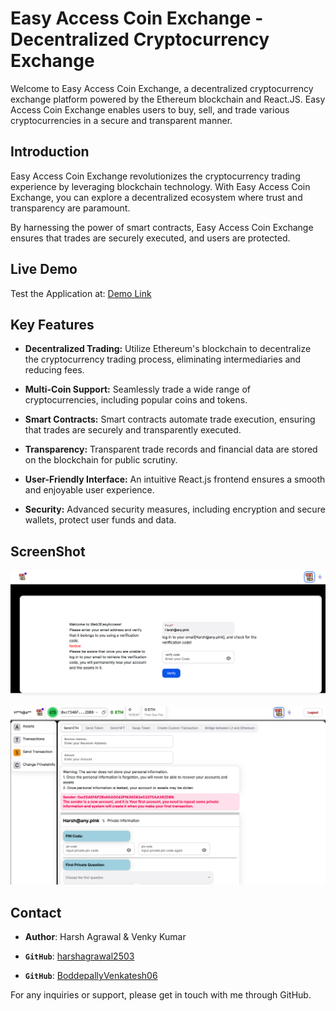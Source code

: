 # Easy Access Coin Exchange - Decentralized Cryptocurrency Exchange

Welcome to Easy Access Coin Exchange, a decentralized cryptocurrency exchange platform powered by the Ethereum blockchain and React.JS. Easy Access Coin Exchange enables users to buy, sell, and trade various cryptocurrencies in a secure and transparent manner.

## Introduction

Easy Access Coin Exchange revolutionizes the cryptocurrency trading experience by leveraging blockchain technology. With Easy Access Coin Exchange, you can explore a decentralized ecosystem where trust and transparency are paramount. 

By harnessing the power of smart contracts, Easy Access Coin Exchange ensures that trades are securely executed, and users are protected.

## Live Demo

Test the Application at:
[Demo Link](https://www.web3easyaccess.link/)

## Key Features
- **Decentralized Trading:** Utilize Ethereum's blockchain to decentralize the cryptocurrency trading process, eliminating intermediaries and reducing fees.

- **Multi-Coin Support:** Seamlessly trade a wide range of cryptocurrencies, including popular coins and tokens.

- **Smart Contracts:** Smart contracts automate trade execution, ensuring that trades are securely and transparently executed.

- **Transparency:** Transparent trade records and financial data are stored on the blockchain for public scrutiny.

- **User-Friendly Interface:** An intuitive React.js frontend ensures a smooth and enjoyable user experience.

- **Security:** Advanced security measures, including encryption and secure wallets, protect user funds and data.

## ScreenShot

![ss1](ScreenShot/Screenshot_1.png)

![ss2](ScreenShot/Screenshot_2.png)

## Contact

- **Author**: Harsh Agrawal & Venky Kumar

- **`GitHub`**: [harshagrawal2503](https://github.com/harshagrawal2503)
- **`GitHub`**: [BoddepallyVenkatesh06](https://github.com/BoddepallyVenkatesh06)

For any inquiries or support, please get in touch with me through GitHub.